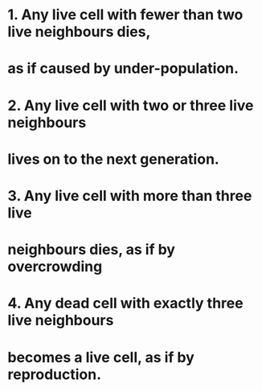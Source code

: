 # 1. Any live cell with fewer than two live neighbours dies,
#    as if caused by under-population.
#
# 2. Any live cell with two or three live neighbours
#    lives on to the next generation.
#
# 3. Any live cell with more than three live
#    neighbours dies, as if by overcrowding
#
# 4. Any dead cell with exactly three live neighbours
#    becomes a live cell, as if by reproduction.
